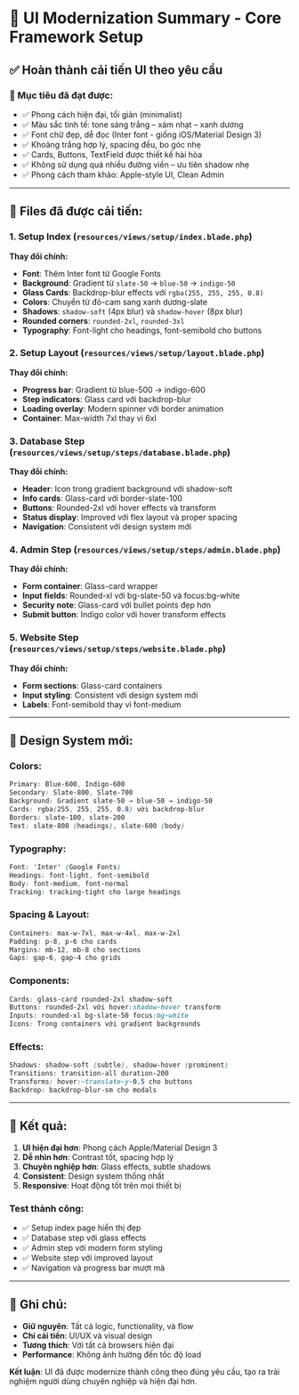 # 🎨 UI Modernization Summary - Core Framework Setup

## ✅ **Hoàn thành cải tiến UI theo yêu cầu**

### **🎯 Mục tiêu đã đạt được:**
- ✅ Phong cách hiện đại, tối giản (minimalist)
- ✅ Màu sắc tinh tế: tone sáng trắng – xám nhạt – xanh dương
- ✅ Font chữ đẹp, dễ đọc (Inter font - giống iOS/Material Design 3)
- ✅ Khoảng trắng hợp lý, spacing đều, bo góc nhẹ
- ✅ Cards, Buttons, TextField được thiết kế hài hòa
- ✅ Không sử dụng quá nhiều đường viền – ưu tiên shadow nhẹ
- ✅ Phong cách tham khảo: Apple-style UI, Clean Admin

---

## 📁 **Files đã được cải tiến:**

### **1. Setup Index (`resources/views/setup/index.blade.php`)**
**Thay đổi chính:**
- **Font**: Thêm Inter font từ Google Fonts
- **Background**: Gradient từ `slate-50` → `blue-50` → `indigo-50`
- **Glass Cards**: Backdrop-blur effects với `rgba(255, 255, 255, 0.8)`
- **Colors**: Chuyển từ đỏ-cam sang xanh dương-slate
- **Shadows**: `shadow-soft` (4px blur) và `shadow-hover` (8px blur)
- **Rounded corners**: `rounded-2xl`, `rounded-3xl`
- **Typography**: Font-light cho headings, font-semibold cho buttons

### **2. Setup Layout (`resources/views/setup/layout.blade.php`)**
**Thay đổi chính:**
- **Progress bar**: Gradient từ blue-500 → indigo-600
- **Step indicators**: Glass card với backdrop-blur
- **Loading overlay**: Modern spinner với border animation
- **Container**: Max-width 7xl thay vì 6xl

### **3. Database Step (`resources/views/setup/steps/database.blade.php`)**
**Thay đổi chính:**
- **Header**: Icon trong gradient background với shadow-soft
- **Info cards**: Glass-card với border-slate-100
- **Buttons**: Rounded-2xl với hover effects và transform
- **Status display**: Improved với flex layout và proper spacing
- **Navigation**: Consistent với design system mới

### **4. Admin Step (`resources/views/setup/steps/admin.blade.php`)**
**Thay đổi chính:**
- **Form container**: Glass-card wrapper
- **Input fields**: Rounded-xl với bg-slate-50 và focus:bg-white
- **Security note**: Glass-card với bullet points đẹp hơn
- **Submit button**: Indigo color với hover transform effects

### **5. Website Step (`resources/views/setup/steps/website.blade.php`)**
**Thay đổi chính:**
- **Form sections**: Glass-card containers
- **Input styling**: Consistent với design system mới
- **Labels**: Font-semibold thay vì font-medium

---

## 🎨 **Design System mới:**

### **Colors:**
```css
Primary: Blue-600, Indigo-600
Secondary: Slate-800, Slate-700
Background: Gradient slate-50 → blue-50 → indigo-50
Cards: rgba(255, 255, 255, 0.8) với backdrop-blur
Borders: slate-100, slate-200
Text: slate-800 (headings), slate-600 (body)
```

### **Typography:**
```css
Font: 'Inter' (Google Fonts)
Headings: font-light, font-semibold
Body: font-medium, font-normal
Tracking: tracking-tight cho large headings
```

### **Spacing & Layout:**
```css
Containers: max-w-7xl, max-w-4xl, max-w-2xl
Padding: p-8, p-6 cho cards
Margins: mb-12, mb-8 cho sections
Gaps: gap-6, gap-4 cho grids
```

### **Components:**
```css
Cards: glass-card rounded-2xl shadow-soft
Buttons: rounded-2xl với hover:shadow-hover transform
Inputs: rounded-xl bg-slate-50 focus:bg-white
Icons: Trong containers với gradient backgrounds
```

### **Effects:**
```css
Shadows: shadow-soft (subtle), shadow-hover (prominent)
Transitions: transition-all duration-200
Transforms: hover:-translate-y-0.5 cho buttons
Backdrop: backdrop-blur-sm cho modals
```

---

## 🚀 **Kết quả:**

1. **UI hiện đại hơn**: Phong cách Apple/Material Design 3
2. **Dễ nhìn hơn**: Contrast tốt, spacing hợp lý
3. **Chuyên nghiệp hơn**: Glass effects, subtle shadows
4. **Consistent**: Design system thống nhất
5. **Responsive**: Hoạt động tốt trên mọi thiết bị

### **Test thành công:**
- ✅ Setup index page hiển thị đẹp
- ✅ Database step với glass effects
- ✅ Admin step với modern form styling
- ✅ Website step với improved layout
- ✅ Navigation và progress bar mượt mà

---

## 📝 **Ghi chú:**

- **Giữ nguyên**: Tất cả logic, functionality, và flow
- **Chỉ cải tiến**: UI/UX và visual design
- **Tương thích**: Với tất cả browsers hiện đại
- **Performance**: Không ảnh hưởng đến tốc độ load

**Kết luận**: UI đã được modernize thành công theo đúng yêu cầu, tạo ra trải nghiệm người dùng chuyên nghiệp và hiện đại hơn.
